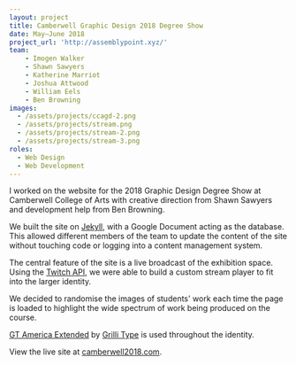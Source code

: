 ```yaml
---
layout: project
title: Camberwell Graphic Design 2018 Degree Show
date: May—June 2018
project_url: 'http://assemblypoint.xyz/'
team:
    - Imogen Walker
    - Shawn Sawyers
    - Katherine Marriot
    - Joshua Attwood
    - William Eels
    - Ben Browning
images: 
  - /assets/projects/ccagd-2.png
  - /assets/projects/stream.png
  - /assets/projects/stream-2.png
  - /assets/projects/stream-3.png
roles:
  - Web Design
  - Web Development
---
```


I worked on the website for the 2018 Graphic Design Degree Show at Camberwell College of Arts with creative direction from Shawn Sawyers and development help from Ben Browning.  

We built the site on [Jekyll](https://jekyllrb.com/), with a Google Document acting as the database. This allowed different members of the team to update the content of the site without touching code or logging into a content management system.

The central feature of the site is a live broadcast of the exhibition space. Using the [Twitch API](https://dev.twitch.tv/), we were able to build a custom stream player to fit into the larger identity.

We decided to randomise the images of students' work each time the page is loaded to highlight the wide spectrum of work being produced on the course. 

[GT America Extended](http://www.gt-america.com/) by [Grilli Type](https://www.grillitype.com/) is used throughout the identity.

View the live site at [camberwell2018.com](http://camberwell2018.com/).